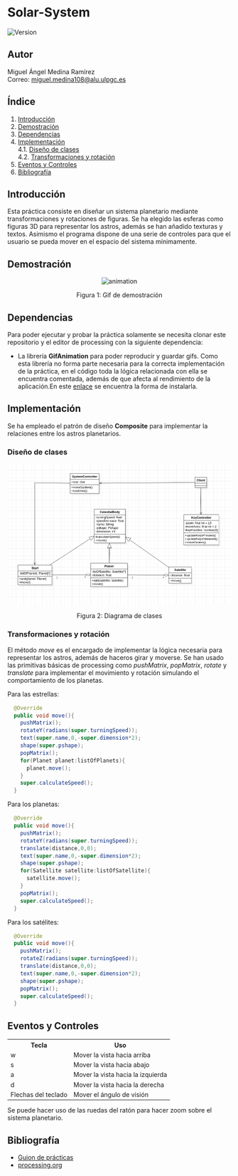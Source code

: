 # Solar-System
![Version](https://img.shields.io/badge/version-1.0-green)

## Autor
Miguel Ángel Medina Ramírez <br>
Correo: miguel.medina108@alu.ulpgc.es

## Índice
1. [Introducción](#introducción)
2. [Demostración](#demostración)
3. [Dependencias](#dependencias)
4. [Implementación](#implementación)<br>
 4.1. [Diseño de clases](#diseño-de-clases)<br>
 4.2. [Transformaciones y rotación](#transformaciones-y-rotación)<br>
5. [Eventos y Controles](#eventos-y-controles)
6. [Bibliografía](#bibliografía)

## Introducción
Esta práctica consiste en diseñar un sistema planetario mediante transformaciones y rotaciones de figuras. Se ha elegido las esferas como figuras 3D para representar los astros, además se han añadido texturas y textos. Asimismo el programa dispone de una serie de controles para que el usuario se pueda mover en el espacio del sistema mínimamente.

## Demostración
<p align="center"> 
   <img src="data/animation.gif" alt="animation"></img>
   <p align="center">Figura 1: Gif de demostración</p>
</p>

## Dependencias
Para poder ejecutar y probar la práctica solamente se necesita clonar este repositorio y el editor de processing con la siguiente dependencia:
- La librería **GifAnimation** para poder reproducir y guardar gifs. Como esta librería no forma parte necesaria para la correcta implementación de la práctica, en el código toda la lógica relacionada con ella se encuentra comentada, además de que afecta al rendimiento de la aplicación.En este [enlace](https://github.com/extrapixel/gif-animation) se encuentra la forma de instalarla.

## Implementación
Se ha empleado el patrón de diseño **Composite** para implementar la relaciones entre los astros planetarios.

### Diseño de clases
<p align="center"> 
   <img src="data/diagrama.png" alt="diagrama"></img>
   <p align="center">Figura 2: Diagrama de clases</p>
</p>

### Transformaciones y rotación

El método *move* es el encargado de implementar la lógica necesaria para representar los astros, además de haceros girar y moverse. Se han usado las primitivas básicas de processing como *pushMatrix*, *popMatrix*, *rotate* y *translate* para implementar el movimiento y rotación simulando el comportamiento de los planetas.

Para las estrellas:

```java
  @Override
  public void move(){
    pushMatrix();
    rotateY(radians(super.turningSpeed));
    text(super.name,0,-super.dimension*2);
    shape(super.pshape);
    popMatrix();
    for(Planet planet:listOfPlanets){
      planet.move();
    }
    super.calculateSpeed();
  }
```

Para los planetas:

```java
  @Override
  public void move(){
    pushMatrix();
    rotateY(radians(super.turningSpeed));
    translate(distance,0,0);
    text(super.name,0,-super.dimension*2);
    shape(super.pshape);
    for(Satellite satellite:listOfSatellite){
      satellite.move();
    }
    popMatrix();
    super.calculateSpeed();
  }
```

Para los satélites:

```java
  @Override
  public void move(){
    pushMatrix();
    rotateZ(radians(super.turningSpeed));
    translate(distance,0,0);
    text(super.name,0,-super.dimension*2);
    shape(super.pshape);
    popMatrix();
    super.calculateSpeed();
  }
```

## Eventos y Controles

<table style="width:100%">
  <tr>
    <th>Tecla</th>
    <th>Uso</th>
  </tr>
  <tr>
    <td>w</td>
    <td>Mover la vista hacia arriba</td>
  </tr>
  <tr>
    <td>s</td>
    <td>Mover la vista hacia abajo</td>
  </tr>
  <tr>
    <td>a</td>
    <td>Mover la vista hacia la izquierda</td>
  </tr>
  <tr>
    <td>d</td>
    <td>Mover la vista hacia la derecha</td>
  </tr>
  <tr>
    <td>Flechas del teclado</td>
    <td>Mover el ángulo de visión</td>
  </tr>
</table>

Se puede hacer uso de las ruedas del ratón para hacer zoom sobre el sistema planetario.


## Bibliografía

* [Guion de prácticas](https://cv-aep.ulpgc.es/cv/ulpgctp20/pluginfile.php/126724/mod_resource/content/22/CIU_Pr_cticas.pdf)
* [processing.org](https://processing.org/)
